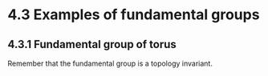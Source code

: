 # 4.3 Examples of fundamental groups

## 4.3.1 Fundamental group of torus
Remember that the fundamental group is a topology invariant.